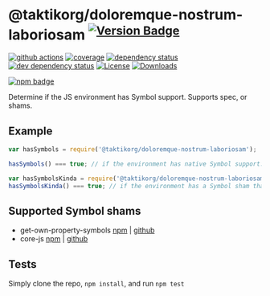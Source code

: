 # @taktikorg/doloremque-nostrum-laboriosam <sup>[![Version Badge][2]][1]</sup>

[![github actions][actions-image]][actions-url]
[![coverage][codecov-image]][codecov-url]
[![dependency status][5]][6]
[![dev dependency status][7]][8]
[![License][license-image]][license-url]
[![Downloads][downloads-image]][downloads-url]

[![npm badge][11]][1]

Determine if the JS environment has Symbol support. Supports spec, or shams.

## Example

```js
var hasSymbols = require('@taktikorg/doloremque-nostrum-laboriosam');

hasSymbols() === true; // if the environment has native Symbol support. Not polyfillable, not forgeable.

var hasSymbolsKinda = require('@taktikorg/doloremque-nostrum-laboriosam/shams');
hasSymbolsKinda() === true; // if the environment has a Symbol sham that mostly follows the spec.
```

## Supported Symbol shams
 - get-own-property-symbols [npm](https://www.npmjs.com/package/get-own-property-symbols) | [github](https://github.com/WebReflection/get-own-property-symbols)
 - core-js [npm](https://www.npmjs.com/package/core-js) | [github](https://github.com/zloirock/core-js)

## Tests
Simply clone the repo, `npm install`, and run `npm test`

[1]: https://npmjs.org/package/@taktikorg/doloremque-nostrum-laboriosam
[2]: https://versionbadg.es/inspect-js/@taktikorg/doloremque-nostrum-laboriosam.svg
[5]: https://david-dm.org/inspect-js/@taktikorg/doloremque-nostrum-laboriosam.svg
[6]: https://david-dm.org/inspect-js/@taktikorg/doloremque-nostrum-laboriosam
[7]: https://david-dm.org/inspect-js/@taktikorg/doloremque-nostrum-laboriosam/dev-status.svg
[8]: https://david-dm.org/inspect-js/@taktikorg/doloremque-nostrum-laboriosam#info=devDependencies
[11]: https://nodei.co/npm/@taktikorg/doloremque-nostrum-laboriosam.png?downloads=true&stars=true
[license-image]: https://img.shields.io/npm/l/@taktikorg/doloremque-nostrum-laboriosam.svg
[license-url]: LICENSE
[downloads-image]: https://img.shields.io/npm/dm/@taktikorg/doloremque-nostrum-laboriosam.svg
[downloads-url]: https://npm-stat.com/charts.html?package=@taktikorg/doloremque-nostrum-laboriosam
[codecov-image]: https://codecov.io/gh/inspect-js/@taktikorg/doloremque-nostrum-laboriosam/branch/main/graphs/badge.svg
[codecov-url]: https://app.codecov.io/gh/inspect-js/@taktikorg/doloremque-nostrum-laboriosam/
[actions-image]: https://img.shields.io/endpoint?url=https://github-actions-badge-u3jn4tfpocch.runkit.sh/inspect-js/@taktikorg/doloremque-nostrum-laboriosam
[actions-url]: https://github.com/taktikorg/doloremque-nostrum-laboriosam/actions
